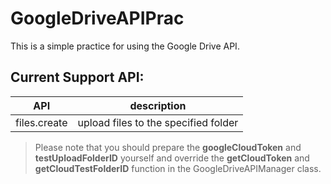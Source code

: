 # GoogleDriveAPIPrac

This is a simple practice for using the Google Drive API.

## Current Support API:
| API | description |
| --- | --- |
| files.create  | upload files to the specified folder |

> Please note that you should prepare the **googleCloudToken** and **testUploadFolderID** yourself and override the **getCloudToken** and **getCloudTestFolderID** function in the GoogleDriveAPIManager class.

